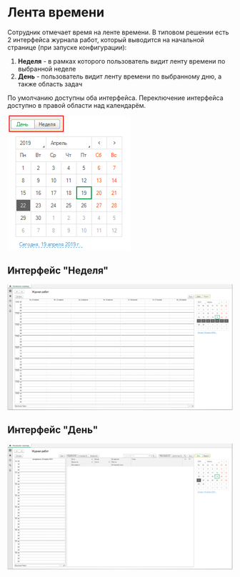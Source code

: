 # Лента времени

Сотрудник отмечает время на ленте времени. В типовом решении есть 2 интерфейса журнала работ, который выводится на начальной странице \(при запуске конфигурации\):

1. **Неделя** - в рамках которого пользователь видит ленту времени по выбранной неделе
2. **День** - пользователь видит ленту времени по выбранному дню, а также область задач

По умолчанию доступны оба интерфейса. Переключение интерфейса доступно в правой области над календарём.

![](.gitbook/assets/image%20%283%29.png)

## Интерфейс "Неделя"

![](.gitbook/assets/image%20%2826%29.png)

## Интерфейс "День"

![](.gitbook/assets/image%20%2825%29.png)

